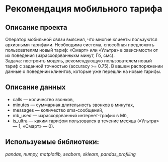 # Рекомендация мобильного тарифа
## Описание проекта
Оператор мобильной связи выяснил, что многие клиенты пользуются архивными тарифами. Необходима система, способная предложить пользователям новый тариф: «Смарт» или «Ультра» в зависимости от их поведения (израсходованныхм минут, Гб, смс). <br>
Задача: построить модель, рекомендующую пользователем новый тариф с заданной точностью (accuracy >= 0.75).
В вашем распоряжении данные о поведении клиентов, которые уже перешли на новые тарифы. 
## Описание данных

- сalls — количество звонков,
- minutes — суммарная длительность звонков в минутах,
- messages — количество sms-сообщений,
- mb_used — израсходованный интернет-трафик в Мб,
- is_ultra — каким тарифом пользовался в течение месяца («Ультра» — 1, «Смарт» — 0).

## Используемые библиотеки:
*pandas, numpy, matplotlib, seaborn, sklearn, pandas_profiling*
